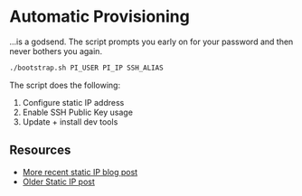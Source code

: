 # Automatic Provisioning
...is a godsend. The script prompts you early on for your password and then
never bothers you again.

```bash
./bootstrap.sh PI_USER PI_IP SSH_ALIAS
```

The script does the following:
1. Configure static IP address
2. Enable SSH Public Key usage
3. Update + install dev tools


## Resources

- [More recent static IP blog post](http://thepihut.com/blogs/raspberry-pi-tutorials/16683276-how-to-setup-a-static-ip-address-on-your-raspberry-pi)
- [Older Static IP post](http://www.modmypi.com/blog/tutorial-how-to-give-your-raspberry-pi-a-static-ip-address)
